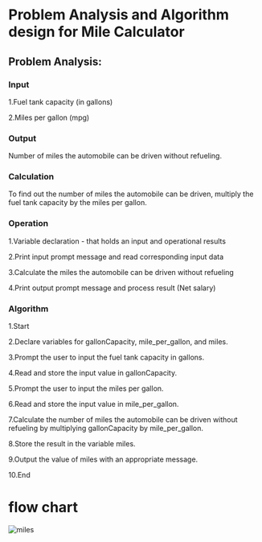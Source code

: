 # Problem Analysis and Algorithm design for Mile Calculator

## Problem Analysis:

### Input

1.Fuel tank capacity (in gallons)

2.Miles per gallon (mpg)

### Output

Number of miles the automobile can be driven without refueling.

### Calculation

To find out the number of miles the automobile can be driven, multiply the fuel tank capacity by the miles per gallon.

### Operation

1.Variable declaration - that holds an input and operational results

2.Print input prompt message and read corresponding input data

3.Calculate the miles the automobile can be driven without refueling

4.Print output prompt message and process result (Net salary)

### Algorithm
1.Start

2.Declare variables for gallonCapacity, mile_per_gallon, and miles.

3.Prompt the user to input the fuel tank capacity in gallons.

4.Read and store the input value in gallonCapacity.

5.Prompt the user to input the miles per gallon.

6.Read and store the input value in mile_per_gallon.

7.Calculate the number of miles the automobile can be driven without refueling by multiplying gallonCapacity by mile_per_gallon.

8.Store the result in the variable miles.

9.Output the value of miles with an appropriate message.

10.End

# flow chart


![miles](https://github.com/user-attachments/assets/0f8c3b12-32b8-4c2c-9a35-74d26bca219a)
